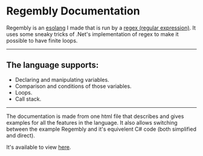 # Regembly Documentation

Regembly is an [esolang](https://en.wikipedia.org/wiki/Esoteric_programming_language) I made that is run by a
[regex (regular expression)](https://en.wikipedia.org/wiki/Regular_expression). It uses some sneaky tricks of .Net's
implementation of regex to make it possible to have finite loops.

--------

## The language supports:

- Declaring and manipulating variables.
- Comparison and conditions of those variables.
- Loops.
- Call stack.

--------

The documentation is made from one html file that describes and gives examples for all the features in the language.
It also allows switching between the example Regembly and it's equivelent C# code (both simplified and direct).

It's available to view [here](https://mrjaydanoz.github.io/regembly-documentation/).
